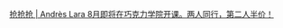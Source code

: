   
[抢抢抢 | Andrès Lara 8月即将在巧克力学院开课。两人同行，第二人半价！](http://www.dianyue.me/archives/868/85nh7y6nu8bezqur/)